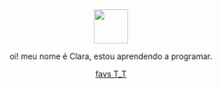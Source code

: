 <div align="center">
  <br>
  <br>
  <br>
  <br>
  <br>
    <img src="https://64.media.tumblr.com/b9e5703710162e505afe2b495ad703d2/e4f8c035f1add387-05/s75x75_c1/15280590b566c4724652766bd388d50f101eb6ea.gifv" width="60" height="60">
  <br>
  <p>
   
 oi! meu nome é Clara, estou aprendendo a programar.
  <p>
    <a href="https://www.youtube.com/watch?v=HkgV_-nJOuE">favs T_T</a> 
  </p>
  <br>
 
  
  
